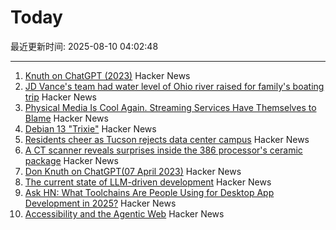 # Today

最近更新时间: 2025-08-10 04:02:48

--- 
1. [Knuth on ChatGPT (2023)](https://cs.stanford.edu/~knuth/chatGPT20.txt) Hacker News
2. [JD Vance's team had water level of Ohio river raised for family's boating trip](https://www.theguardian.com/us-news/2025/aug/06/jd-vance-ohio-lake-water-levels) Hacker News
3. [Physical Media Is Cool Again. Streaming Services Have Themselves to Blame](https://www.rollingstone.com/culture/culture-features/physical-media-collectors-trend-viral-streamers-1235387314/) Hacker News
4. [Debian 13 "Trixie"](https://www.debian.org/News/2025/20250809) Hacker News
5. [Residents cheer as Tucson rejects data center campus](https://www.datacenterdynamics.com/en/news/residents-cheer-as-tucson-rejects-amazons-massive-project-blue-data-center-campus-in-arizona/) Hacker News
6. [A CT scanner reveals surprises inside the 386 processor's ceramic package](https://www.righto.com/2025/08/intel-386-package-ct-scan.html) Hacker News
7. [Don Knuth on ChatGPT(07 April 2023)](https://cs.stanford.edu/~knuth/chatGPT20.txt) Hacker News
8. [The current state of LLM-driven development](http://blog.tolki.dev/posts/2025/08-07-llms/) Hacker News
9. [Ask HN: What Toolchains Are People Using for Desktop App Development in 2025?](https://news.ycombinator.com/item?id=44848058) Hacker News
10. [Accessibility and the Agentic Web](https://tetralogical.com/blog/2025/08/08/accessibility-and-the-agentic-web/) Hacker News
